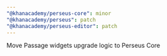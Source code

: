 ```yaml
---
"@khanacademy/perseus-core": minor
"@khanacademy/perseus": patch
"@khanacademy/perseus-editor": patch
---
```


Move Passage widgets upgrade logic to Perseus Core
